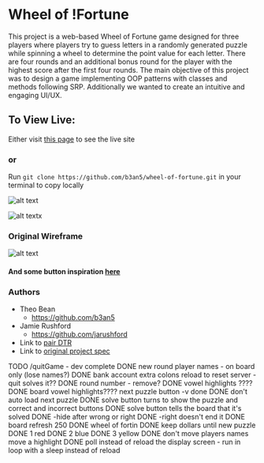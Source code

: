 # Wheel of !Fortune

This project is a web-based Wheel of Fortune game designed for three players where players try to guess letters in a randomly generated puzzle while spinning a wheel to determine the point value for each letter. There are four rounds and an additional bonus round for the player with the highest score after the first four rounds. The main objective of this project was to design a game implementing OOP patterns with classes and methods following SRP. Additionally we wanted to create an intuitive and engaging UI/UX.

## To View Live:

Either visit [this page](https://b3an5.github.io/wheel-of-fortune/) to see the live site

### or

Run `git clone https://github.com/b3an5/wheel-of-fortune.git` in your terminal to copy locally


![alt text](pics/game-pic.png)

![alt text](pics/wheel-spin.gif)x

### Original Wireframe

![alt text](pics/wireframe.jpg)

#### And some button inspiration [here](https://dribbble.com/shots/4658149-Turn-me-on)

### Authors

- Theo Bean
  - https://github.com/b3an5
- Jamie Rushford
  - https://github.com/jarushford
- Link to [pair DTR](https://gist.github.com/jarushford/fa3d748f09c5e7d82bd9ec605d16f533)
- Link to [original project spec](http://frontend.turing.io/projects/wheel-of-fortune.html)




TODO
/quitGame - dev complete
DONE new round player names - on board only (lose names?)
DONE bank account extra colons
reload to reset server - quit solves it??
DONE round number  - remove?
DONE vowel highlights ????
DONE board vowel highlights????
next puzzle button -v done
DONE don't auto load next puzzle
DONE solve button turns to show the puzzle and correct and incorrect buttons
DONE solve button tells the board that it's solved
DONE -hide after wrong or right
DONE -right doesn't end it
DONE board refresh 250
DONE wheel of fortin
DONE keep dollars until new puzzle
DONE 1 red
DONE 2 blue
DONE 3 yellow
DONE don't move players names move a highlight
DONE poll instead of reload the display screen - run in loop with a sleep instead of reload